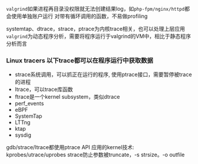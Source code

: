 `valgrind`如果进程再目录没权限就无法创建结果log，如`php-fpm/nginx/httpd`都会使用单独账户运行
对带有循环调用的函数，不易做profiling

systemtap、dtrace，strace，ptrace为内核trace相关，也可以处理上层应用
`valgrind`为动态程序分析，需要将程序运行于valgrind的VM中，相比于静态程序分析而言

### Linux tracers 以下trace都可以在程序运行中获取数据

- strace系统调用，可以抓正在运行的程序, 使用ptrace接口，需要暂停被trace的进程
- ltrace，可以trace库函数
- ftrace是一个kernel subsystem，类似dtrace
- perf_events
- eBPF
- SystemTap
- LTTng
- ktap
- sysdig

gdb/strace/ltrace都使用ptrace API
应用的kernel技术: kprobes/utrace/uprobes
strace防止参数被truncate，-s strsize。-o outfile